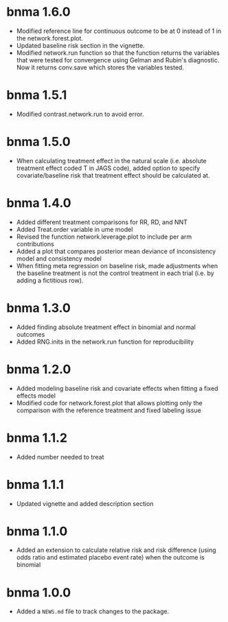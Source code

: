 # bnma 1.6.0

* Modified reference line for continuous outcome to be at 0 instead of 1 in the network.forest.plot.
* Updated baseline risk section in the vignette.
* Modified network.run function so that the function returns the variables that were tested for convergence using Gelman and Rubin's diagnostic. Now it returns conv.save which stores the variables tested.

# bnma 1.5.1

* Modified contrast.network.run to avoid error.

# bnma 1.5.0

* When calculating treatment effect in the natural scale (i.e. absolute treatment effect coded T in JAGS code), added option to specify covariate/baseline risk that treatment effect should be calculated at.

# bnma 1.4.0

* Added different treatment comparisons for RR, RD, and NNT
* Added Treat.order variable in ume model
* Revised the function network.leverage.plot to include per arm contributions
* Added a plot that compares posterior mean deviance of inconsistency model and consistency model
* When fitting meta regression on baseline risk, made adjustments when the baseline treatment is not the control treatment in each trial (i.e. by adding a fictitious row).

# bnma 1.3.0

* Added finding absolute treatment effect in binomial and normal outcomes
* Added RNG.inits in the network.run function for reproducibility

# bnma 1.2.0

* Added modeling baseline risk and covariate effects when fitting a fixed effects model
* Modified code for network.forest.plot that allows plotting only the comparison with the reference treatment and fixed labeling issue

# bnma 1.1.2

* Added number needed to treat

# bnma 1.1.1

* Updated vignette and added description section

# bnma 1.1.0

* Added an extension to calculate relative risk and risk difference (using odds ratio and estimated placebo event rate) when the outcome is binomial

# bnma 1.0.0

* Added a `NEWS.md` file to track changes to the package.

